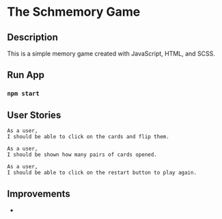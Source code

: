 # The Schmemory Game

## Description

This is a simple memory game created with JavaScript, HTML, and SCSS.

## Run App

### `npm start`

## User Stories

```
As a user,
I should be able to click on the cards and flip them.
```

```
As a user,
I should be shown how many pairs of cards opened.
```

```
As a user,
I should be able to click on the restart button to play again.
```

## Improvements

- 

